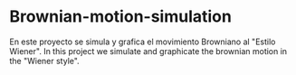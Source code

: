 # Brownian-motion-simulation
En este proyecto se simula y grafica el movimiento Browniano al "Estilo Wiener". In this project we simulate and graphicate the brownian motion in the "Wiener style".
